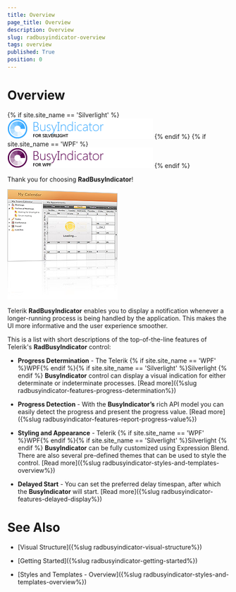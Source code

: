 ```yaml
---
title: Overview
page_title: Overview
description: Overview
slug: radbusyindicator-overview
tags: overview
published: True
position: 0
---
```


# Overview

{% if site.site_name == 'Silverlight' %}
![](images/RadBusyIndicator_Overview_01.png)
{% endif %}
{% if site.site_name == 'WPF' %}
![](images/RadBusyIndicator_Overview_01_WPF_.png)
{% endif %}

Thank you for choosing __RadBusyIndicator__!

![](images/radbusyindicator_overview_busyindicator_screenshot.png)

Telerik __RadBusyIndicator__ enables you to display a notification whenever a longer-running process is being handled by the application. This makes the UI more informative and the user experience smoother.

This is a list with short descriptions of the top-of-the-line features of Telerik's __RadBusyIndicator__ control:

* __Progress Determination__ - The Telerik {% if site.site_name == 'WPF' %}WPF{% endif %}{% if site.site_name == 'Silverlight' %}Silverlight {% endif %} __BusyIndicator__ control can display a visual indication for either determinate or indeterminate processes. [Read more]({%slug radbusyindicator-features-progress-determination%})

* __Progress Detection__ - With the __BusyIndicator’s__ rich API model you can easily detect the progress and present the progress value. [Read more]({%slug radbusyindicator-features-report-progress-value%})

* __Styling and Appearance__ - Telerik {% if site.site_name == 'WPF' %}WPF{% endif %}{% if site.site_name == 'Silverlight' %}Silverlight {% endif %} __BusyIndicator__ can be fully customized using Expression Blend. There are also several pre-defined themes that can be used to style the control. [Read more]({%slug radbusyindicator-styles-and-templates-overview%})

* __Delayed Start__ - You can set the preferred delay timespan, after which the __BusyIndicator__ will start. [Read more]({%slug radbusyindicator-features-delayed-display%})

# See Also

 * [Visual Structure]({%slug radbusyindicator-visual-structure%})

 * [Getting Started]({%slug radbusyindicator-getting-started%})

 * [Styles and Templates - Overview]({%slug radbusyindicator-styles-and-templates-overview%})
